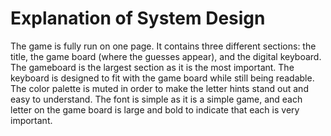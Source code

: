 # Explanation of System Design
The game is fully run on one page. It contains three different sections: the title, the game board (where the guesses appear), and the digital keyboard. The gameboard is the largest section as it is the most important. The keyboard is designed to fit with the game board while still being readable. The color palette is muted in order to make the letter hints stand out and easy to understand. The font is simple as it is a simple game, and each letter on the game board is large and bold to indicate that each is very important.